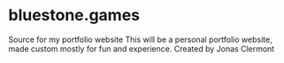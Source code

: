 # bluestone.games
Source for my portfolio website
This will be a personal portfolio website, made custom mostly for fun and experience.
Created by Jonas Clermont